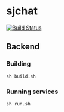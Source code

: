 # sjchat

[![Build Status](https://travis-ci.org/sjchat/sjchat.svg?branch=master)](https://travis-ci.org/sjchat/sjchat)

## Backend
### Building
``sh build.sh``
### Running services
``sh run.sh``